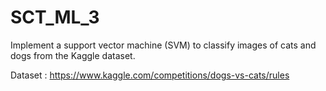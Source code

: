 # SCT_ML_3

Implement a support vector machine (SVM) to classify images of cats and dogs from the Kaggle dataset.

Dataset : https://www.kaggle.com/competitions/dogs-vs-cats/rules
